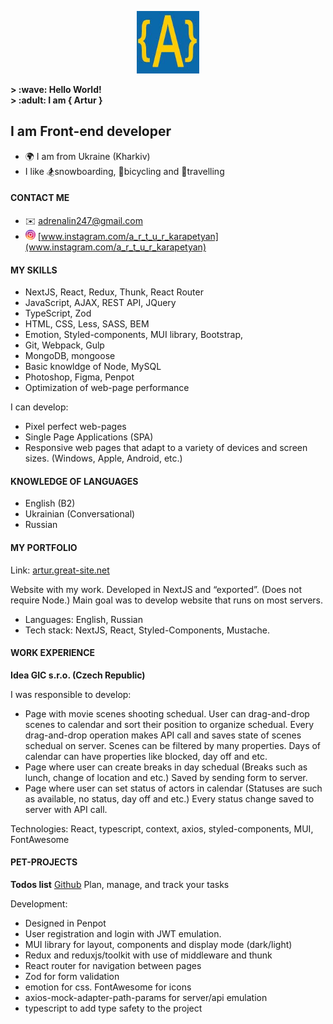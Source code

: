 <p align="center" width="100%">
    <img width="100px" src="https://github.com/i-am-artur/I-am-artur/blob/master/images/faviconM.jpg">
</p>

<b>
&gt; :wave: Hello World!<br>
&gt; :adult: I am { Artur }
</b>

## I am Front-end developer

- :earth_africa: I am from Ukraine (Kharkiv)<br/>
- I like :snowboarder:snowboarding, :bicyclist:bicycling and :luggage:travelling
  <br/>

#### CONTACT ME

- :envelope: adrenalin247@gmail.com
- <img style="border-radius: 10px; width: 16px;" src="https://github.com/i-am-artur/I-am-artur/blob/master/images/instagram.png"> [www.instagram.com/a_r_t_u_r_karapetyan](www.instagram.com/a_r_t_u_r_karapetyan)

#### MY SKILLS

- NextJS, React, Redux, Thunk, React Router<br/>
- JavaScript, AJAX, REST API, JQuery<br/>
- TypeScript, Zod
- HTML, CSS, Less, SASS, BEM <br/>
- Emotion, Styled-components, MUI library, Bootstrap, 
- Git, Webpack, Gulp <br/>
- MongoDB, mongoose
- Basic knowldge of Node, MySQL <br/>
- Photoshop, Figma, Penpot <br/>
- Optimization of web-page performance <br/>

I can develop:
- Pixel perfect web-pages <br/>
- Single Page Applications (SPA) <br/>
- Responsive web pages that adapt to a variety of devices and screen sizes. (Windows, Apple, Android, etc.) <br/>

#### KNOWLEDGE OF LANGUAGES

- English (B2) <br>
- Ukrainian (Conversational)
- Russian<br>

#### MY PORTFOLIO

Link: [artur.great-site.net](http://artur.great-site.net)

Website with my work. Developed in NextJS and “exported”. (Does not require Node.) Main goal was to develop website that runs on most servers. 
- Languages: English, Russian
- Tech stack: NextJS, React, Styled-Components, Mustache.

#### WORK EXPERIENCE

<b>Idea GIC s.r.o. (Czech Republic)</b>

I was responsible to develop: 
- Page with movie scenes shooting schedual. User can drag-and-drop scenes to calendar and sort their position to organize schedual. Every drag-and-drop operation makes API call and saves state of scenes schedual on server. Scenes can be filtered by many properties. Days of calendar can have properties like blocked, day off and etc.
- Page where user can create breaks in day schedual (Breaks such as lunch, change of location and etc.) Saved by sending form to server.
- Page where user can set status of actors in calendar (Statuses are such as available, no status, day off and etc.) Every status change saved to server with API call.

Technologies: React, typescript, context, axios, styled-components, MUI, FontAwesome


#### PET-PROJECTS

<b>Todos list</b> [Github](https://github.com/i-am-artur/todo)
Plan, manage, and track your tasks

Development:
- Designed in Penpot
- User registration and login with JWT emulation.
- MUI library for layout, components and display mode (dark/light)
- Redux and reduxjs/toolkit with use of middleware and thunk 
- React router for navigation between pages
- Zod for form validation
- emotion for css. FontAwesome for icons
- axios-mock-adapter-path-params for server/api emulation
- typescript to add type safety to the project

